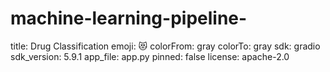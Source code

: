 # machine-learning-pipeline-

title: Drug Classification
emoji: 😻
colorFrom: gray
colorTo: gray
sdk: gradio
sdk_version: 5.9.1
app_file: app.py
pinned: false
license: apache-2.0